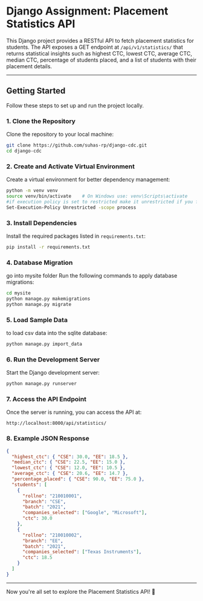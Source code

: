 # Django Assignment: Placement Statistics API

This Django project provides a RESTful API to fetch placement statistics for students. The API exposes a GET endpoint at `/api/v1/statistics/` that returns statistical insights such as highest CTC, lowest CTC, average CTC, median CTC, percentage of students placed, and a list of students with their placement details.

---

## **Getting Started**

Follow these steps to set up and run the project locally.

### **1. Clone the Repository**

Clone the repository to your local machine:

```bash
git clone https://github.com/suhas-rp/django-cdc.git
cd django-cdc
```

### **2. Create and Activate Virtual Environment**

Create a virtual environment for better dependency management:

```bash
python -m venv venv
source venv/bin/activate    # On Windows use: venv\Scripts\activate
#if execution policy is set to restricted make it unrestricted if you find errors to activate virtual environment
Set-Execution-Policy Unrestricted -scope process
```

### **3. Install Dependencies**

Install the required packages listed in `requirements.txt`:

```bash
pip install -r requirements.txt
```

### **4. Database Migration**
go into mysite folder
Run the following commands to apply database migrations:

```bash
cd mysite
python manage.py makemigrations
python manage.py migrate
```

### **5. Load Sample Data**

to load csv data into the sqlite database:

```bash
python manage.py import_data
```

### **6. Run the Development Server**

Start the Django development server:

```bash
python manage.py runserver
```

### **7. Access the API Endpoint**

Once the server is running, you can access the API at:

```
http://localhost:8000/api/statistics/
```

### **8. Example JSON Response**

```json
{
  "highest_ctc": { "CSE": 30.0, "EE": 18.5 },
  "median_ctc": { "CSE": 22.5, "EE": 15.0 },
  "lowest_ctc": { "CSE": 12.0, "EE": 10.5 },
  "average_ctc": { "CSE": 20.6, "EE": 14.7 },
  "percentage_placed": { "CSE": 90.0, "EE": 75.0 },
  "students": [
    {
      "rollno": "210010001",
      "branch": "CSE",
      "batch": "2021",
      "companies_selected": ["Google", "Microsoft"],
      "ctc": 30.0
    },
    {
      "rollno": "210010002",
      "branch": "EE",
      "batch": "2021",
      "companies_selected": ["Texas Instruments"],
      "ctc": 18.5
    }
  ]
}
```

---

Now you're all set to explore the Placement Statistics API! 🚀


